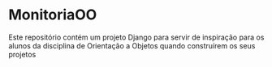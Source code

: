 # MonitoriaOO
Este repositório contém um projeto Django para servir de inspiração para os alunos da disciplina de Orientação a Objetos quando construírem os seus projetos
